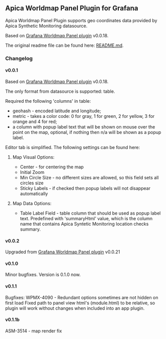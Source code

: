 ## Apica Worldmap Panel Plugin for Grafana

Apica Worldmap Panel Plugin supports geo coordinates data provided by Apica Synthetic Monitoring datasource.

Based on [Grafana Worldmap Panel plugin](https://github.com/grafana/worldmap-panel) v0.0.18.

The original readme file can be found here: [README.md](https://github.com/grafana/worldmap-panel/blob/master/README.md).

### Changelog

#### v0.0.1

Based on [Grafana Worldmap Panel plugin](https://github.com/grafana/worldmap-panel) v0.0.18.

The only format from datasource is supported: table.

Required the following 'columns' in table:

  * geohash - encoded latitude and longitude;
  * metric - takes a color code: 0 for gray, 1 for green, 2 for yellow, 3 for orange and 4 for red;
  * a column with popup label text that will be shown on mouse over the point on the map, optional, if nothing then n/a will be shown as a popup label.

Editor tab is simplified. The following settings can be found here:

1. Map Visual Options:
	* Center - for centering the map
	* Initial Zoom
	* Min Circle Size - no different sizes are allowed, so this field sets all circles size
	* Sticky Labels - if checked then popup labels will not disappear automatically

2. Map Data Options:
	* Table Label Field - table column that should be used as popup label text. Predefined with 'summaryHtml' value, which is the column name that contains Apica Syntetic Monitoring location checks summary. 

#### v0.0.2

Upgraded from [Grafana Worldmap Panel plugin](https://github.com/grafana/worldmap-panel) v0.0.21

#### v0.1.0

Minor bugfixes. Version is 0.1.0 now.

#### v0.1.1

Bugfixes:
WPMX-4090 - Redundant options sometimes are not hidden on first load
Fixed path to panel view html's (module.html) to be relative, so plugin will work without changes when included into an app plugin.

#### v0.1.1b

ASM-3514 - map render fix